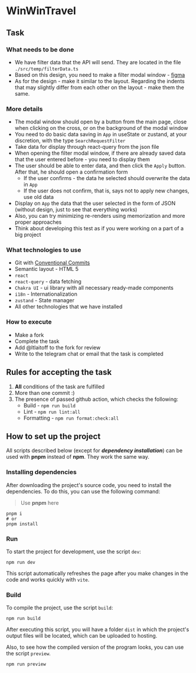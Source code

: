 # WinWinTravel

## Task

### What needs to be done

- We have filter data that the API will send. They are located in
  the file `./src/temp/filterData.ts`
- Based on this design, you need to make a filter modal window - [figma](https://www.figma.com/file/cnBVURUTntc8peGEfKexoY/WWT-Test-task?type=design&node-id=0%3A1&mode=design&t=GZ0EY5BJ6KB7iy02-1)
- As for the design - make it similar to the layout.
  Regarding the indents that may slightly differ from each other on the
  layout - make them the same.

### More details

- The modal window should open by a button from the main page, close when
  clicking on the cross, or on the background of the modal window
- You need to do basic data saving in `App` in useState or zustand, at your
  discretion, with the type `SearchRequestFilter`
- Take data for display through react-query from the json file
- When opening the filter modal window, if there are already saved data that
  the user entered before - you need to display them
- The user should be able to enter data, and then click the `Apply` button.
  After that, he should open a confirmation form
  - If the user confirms - the data he selected should overwrite the data in `App`
  - If the user does not confirm, that is, says not to apply new changes, use old data
- Display on `App` the data that the user selected in the form of JSON
  (without design, just to see that everything works)
- Also, you can try minimizing re-renders using memorization and more proper approaches
- Think about developing this test as if you were working on a part of a big project

### What technologies to use

- Git with [Conventional Commits](https://www.conventionalcommits.org/en/v1.0.0/)
- Semantic layout - HTML 5
- `react`
- `react-query` - data fetching
- `Chakra UI` - ui library with all necessary ready-made components
- `i18n` - Internationalization
- `zustand` - State manager
- All other technologies that we have installed

### How to execute

- Make a fork
- Complete the task
- Add @ltlaitoff to the fork for review
- Write to the telegram chat or email that the task is completed

## Rules for accepting the task

1. **All** conditions of the task are fulfilled
2. More than one commit :)
3. The presence of passed github action, which checks the following:
   - Build - `npm run build`
   - Lint - `npm run lint:all`
   - Formatting - `npm run format:check:all`

## How to set up the project

All scripts described below (except for _**dependency installation**_) can be
used with **pnpm** instead of **npm**. They work the same way.

### Installing dependencies

After downloading the project's source code, you need to install the dependencies.
To do this, you can use the following command:

> Use **pnpm** here

```shell
pnpm i
# or
pnpm install
```

### Run

To start the project for development, use the script `dev`:

```shell
npm run dev
```

This script automatically refreshes the page after you make changes in the code and works quickly with `vite`.

### Build

To compile the project, use the script `build`:

```shell
npm run build
```

After executing this script, you will have a folder `dist` in which the project's output files will be located, which can be uploaded to hosting.

Also, to see how the compiled version of the program looks, you can use the script `preview`.

```shell
npm run preview
```
